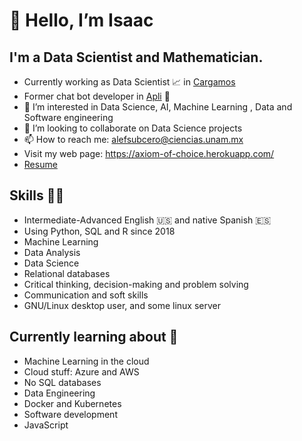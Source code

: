 # 👋 Hello, I’m Isaac
## I'm a Data Scientist and Mathematician.
- Currently working as Data Scientist 📈 in [Cargamos](https://www.cargamos.com/)
- Former chat bot developer in [Apli](https://www.apli.jobs/) 🤖
- 👀 I’m interested in Data Science, AI, Machine Learning , Data and Software engineering 
- 💞️ I’m looking to collaborate on Data Science projects
- 📫 How to reach me: alefsubcero@ciencias.unam.mx
- Visit my web page: https://axiom-of-choice.herokuapp.com/
- [Resume](https://www.canva.com/design/DAEunVRudO0/AXV2i1hFsD5OEgOE3YWW4Q/view?utm_content=DAEunVRudO0&utm_campaign=designshare&utm_medium=link2&utm_source=sharebutton)

## Skills 👨‍💻
* Intermediate-Advanced English 🇺🇸 and native Spanish 🇪🇸
* Using Python, SQL and R since 2018
* Machine Learning
* Data Analysis
* Data Science
* Relational databases
* Critical thinking, decision-making and problem solving 
* Communication and soft skills
* GNU/Linux desktop user, and some linux server 

## Currently learning about 🌱
- Machine Learning in the cloud
- Cloud stuff: Azure and AWS
- No SQL databases
- Data Engineering
- Docker and Kubernetes
- Software development
- JavaScript
<!---
axiom-of-choice/axiom-of-choice is a ✨ special ✨ repository because its `README.md` (this file) appears on your GitHub profile.
You can click the Preview link to take a look at your changes.
--->
